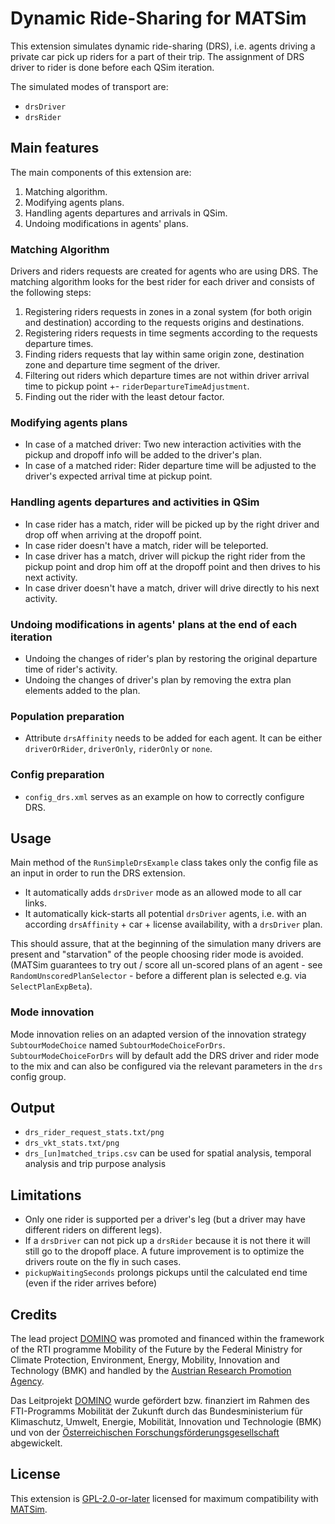 # Dynamic Ride-Sharing for MATSim

This extension simulates dynamic ride-sharing (DRS), i.e. agents driving a private car pick up riders for a part of their trip.
The assignment of DRS driver to rider is done before each QSim iteration.

The simulated modes of transport are:
- `drsDriver`
- `drsRider`

## Main features

The main components of this extension are:

1. Matching algorithm.
2. Modifying agents plans.
3. Handling agents departures and arrivals in QSim.
4. Undoing modifications in agents' plans.

### Matching Algorithm

Drivers and riders requests are created for agents who are using DRS.
The matching algorithm looks for the best rider for each driver and consists of the following steps:

1. Registering riders requests in zones in a zonal system (for both origin and destination) according to the requests origins and destinations.
2. Registering riders requests in time segments according to the requests departure times.
3. Finding riders requests that lay within same origin zone, destination zone and departure time segment of the driver.
4. Filtering out riders which departure times are not within driver arrival time to pickup point +- `riderDepartureTimeAdjustment`.
5. Finding out the rider with the least detour factor.

### Modifying agents plans

- In case of a matched driver: Two new interaction activities with the pickup and dropoff info will be added to the driver's plan.
- In case of a matched rider: Rider departure time will be adjusted to the driver's expected arrival time at pickup point.

### Handling agents departures and activities in QSim

- In case rider has a match, rider will be picked up by the right driver and drop off when arriving at the dropoff point.
- In case rider doesn't have a match, rider will be teleported.
- In case driver has a match, driver will pickup the right rider from the pickup point and drop him off at the dropoff point and then drives to his next activity.
- In case driver doesn't have a match, driver will drive directly to his next activity.

### Undoing modifications in agents' plans  at the end of each iteration

- Undoing the changes of rider's plan by restoring the original departure time of rider's activity.
- Undoing the changes of driver's plan by removing the extra plan elements added to the plan.

### Population preparation

- Attribute `drsAffinity` needs to be added for each agent. It can be either `driverOrRider`, `driverOnly`, `riderOnly` or `none`.

### Config preparation

- `config_drs.xml` serves as an example on how to correctly configure DRS.

## Usage

Main method of the `RunSimpleDrsExample` class takes only the config file as an input in order to run the DRS extension.

- It automatically adds `drsDriver` mode as an allowed mode to all car links.
- It automatically kick-starts all potential `drsDriver` agents, i.e. with an according `drsAffinity` + car + license availability, with a `drsDriver` plan. 

This should assure, that at the beginning of the simulation many drivers are present and "starvation" of the people choosing rider mode is avoided.
(MATSim guarantees to try out / score all un-scored plans of an agent - see `RandomUnscoredPlanSelector` - before a different plan is selected e.g. via `SelectPlanExpBeta`).

### Mode innovation

Mode innovation relies on an adapted version of the innovation strategy `SubtourModeChoice` named `SubtourModeChoiceForDrs`.
`SubtourModeChoiceForDrs` will by default add the DRS driver and rider mode to the mix and can also be configured via the relevant parameters in the `drs` config group.

## Output

- `drs_rider_request_stats.txt/png`
- `drs_vkt_stats.txt/png` 
- `drs_[un]matched_trips.csv` can be used for spatial analysis, temporal analysis and trip purpose analysis 

## Limitations

- Only one rider is supported per a driver's leg (but a driver may have different riders on different legs).
- If a `drsDriver` can not pick up a `drsRider` because it is not there it will still go to the dropoff place. A future improvement is to optimize the drivers route on the fly in such cases.
- `pickupWaitingSeconds` prolongs pickups until the calculated end time (even if the rider arrives before)

## Credits

The lead project [DOMINO](https://www.domino-maas.at/) was promoted and financed within the framework of the RTI programme Mobility of the Future by the Federal Ministry for Climate Protection, Environment, Energy, Mobility, Innovation and Technology (BMK) and handled by the [Austrian Research Promotion Agency](https://projekte.ffg.at/projekt/3300226).

Das Leitprojekt [DOMINO](https://www.domino-maas.at/) wurde gefördert bzw. finanziert im Rahmen des FTI-Programms Mobilität der Zukunft durch das Bundesministerium für Klimaschutz, Umwelt, Energie, Mobilität, Innovation und Technologie (BMK) und von der [Österreichischen Forschungsförderungsgesellschaft](https://projekte.ffg.at/projekt/3300226) abgewickelt.

## License

This extension is [GPL-2.0-or-later](LICENSE) licensed for maximum compatibility with [MATSim](https://github.com/matsim-org/matsim-libs).
